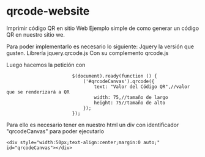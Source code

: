 # qrcode-website
Imprimir código QR en sitio Web
Ejemplo simple de como generar un código QR en nuestro sitio we.

Para poder implementarlo es necesario lo siguiente:
Jquery la versión que gusten.
Librería jquery.qrcode.js
Con su complemento qrcode.js

Luego hacemos la petición con 

    	                    
    	                    $(document).ready(function () {
    	                        ('#qrcodeCanvas').qrcode({
    	                            text: "Valor del Código QR",//valor que se renderizará a QR
    	                            width: 75,//tamaño de largo
    	                            height: 75//tamaño de alto
    	                        });
    	                    });
    	                    
Para ello es necesario tener en nuestro html un div con identificador "qrcodeCanvas" para poder ejecutarlo

    <div style="width:50px;text-align:center;margin:0 auto;" id="qrcodeCanvas"></div>
